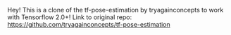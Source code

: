 Hey! This is a clone of the tf-pose-estimation by tryagainconcepts to work with Tensorflow 2.0+!
Link to original repo: https://github.com/tryagainconcepts/tf-pose-estimation
